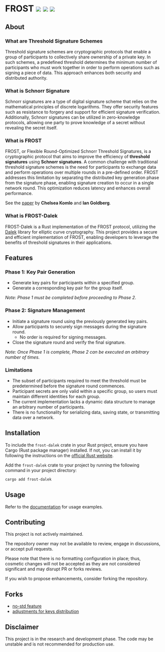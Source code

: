 # FROST [![](https://img.shields.io/crates/v/frost-dalek.svg)](https://crates.io/crates/frost-dalek) [![](https://docs.rs/frost-dalek/badge.svg)](https://docs.rs/frost-dalek) [![](https://travis-ci.com/github/isislovecruft/frost-dalek.svg?branch=master)](https://travis-ci.org/isislovecruft/frost-dalek)

## About

### What are Threshold Signature Schemes

Threshold signature schemes are cryptographic protocols that enable a group of participants to collectively share ownership of a private key. In such schemes, a predefined threshold determines the minimum number of participants who must work together in order to perform operations such as signing a piece of data. This approach enhances both security and distributed authority.

### What is Schnorr Signature

Schnorr signatures are a type of digital signature scheme that relies on the mathematical principles of discrete logarithms. They offer security features such as resistance to forgery and support for efficient signature verification. Additionally, Schnorr signatures can be utilized in zero-knowledge protocols, allowing one party to prove knowledge of a secret without revealing the secret itself.

### What is FROST

FROST, or Flexible Round-Optimized Schnorr Threshold Signatures, is a cryptographic protocol that aims to improve the efficiency of **threshold signatures** using **Schnorr signatures**. A common challenge with traditional threshold signature schemes is the need for participants to exchange data and perform operations over multiple rounds in a pre-defined order. FROST addresses this limitation by separating the distributed key generation phase from the signature phase, enabling signature creation to occur in a single network round. This optimization reduces latency and enhances overall performance.

See the [paper](https://eprint.iacr.org/2020/852) by **Chelsea Komlo** and **Ian Goldberg**.

### What is FROST-Dalek

FROST-Dalek is a Rust implementation of the FROST protocol, utilizing the [Dalek](https://github.com/dalek-cryptography/curve25519-dalek) library for elliptic curve cryptography. This project provides a secure and efficient implementation of FROST, enabling developers to leverage the benefits of threshold signatures in their applications.

## Features

### Phase 1: Key Pair Generation

- Generate key pairs for participants within a specified group.
- Generate a corresponding key pair for the group itself.

*Note: Phase 1 must be completed before proceeding to Phase 2.*

### Phase 2: Signature Management

- Initiate a signature round using the previously generated key pairs.
- Allow participants to securely sign messages during the signature round.
  - No order is required for signing messages.
- Close the signature round and verify the final signature.

*Note: Once Phase 1 is complete, Phase 2 can be executed an arbitrary number of times.*


### Limitations

*   The subset of participants required to meet the threshold must be predetermined before the signature round commences.
*   Participant secrets are only valid within a specific group, so users must maintain different identities for each group.
*   The current implementation lacks a dynamic data structure to manage an arbitrary number of participants.
*   There is no functionality for serializing data, saving state, or transmitting data over a network.

## Installation

To include the `frost-dalek` crate in your Rust project, ensure you have Cargo (Rust package manager) installed. If not, you can install it by following the instructions on the [official Rust website](https://www.rust-lang.org/tools/install).

Add the `frost-dalek` crate to your project by running the following command in your project directory:
```bash
cargo add frost-dalek
```

## Usage

Refer to the [documentation](https://docs.rs/frost-dalek) for usage examples.

## Contributing

This project is not actively maintained.

The repository owner may not be available to review, engage in discussions, or accept pull requests.

Please note that there is no formatting configuration in place; thus, cosmetic changes will not be accepted as they are not considered significant and may disrupt PR or forks reviews.

If you wish to propose enhancements, consider forking the repository.

## Forks

- [no-std feature](https://github.com/isislovecruft/frost-dalek/compare/main...imsk17:frost-dalek:no-std)
- [adjustments for keys distribution](https://github.com/isislovecruft/frost-dalek/compare/main...takimata:frost-dalek:main)

## Disclaimer

This project is in the research and development phase. The code may be unstable and is not recommended for production use.
